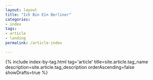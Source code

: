 ```yaml
---
layout: layout
title: "Ich Bin Ein Berliner"
categories:
- index
tags:
- article
- landing
permalink: /article-index

---
```


{% include index-by-tag.html tag='article' title=site.article.tag_name description=site.article.tag_description orderAscending=false showDrafts=true %}
